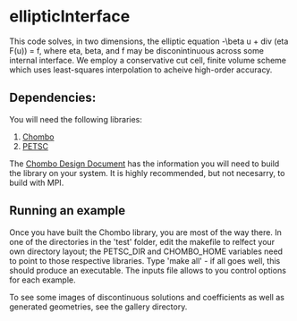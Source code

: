 # ellipticInterface

This code solves, in two dimensions, the elliptic equation -\beta u + div (eta F(u)) = f, where eta, beta, and f may be disconintinuous across some internal interface. We employ a conservative cut cell, finite volume scheme which uses least-squares interpolation to acheive high-order accuracy.

## Dependencies:

You will need the following libraries:

1. [Chombo](https://commons.lbl.gov/display/chombo/Chombo+-+Software+for+Adaptive+Solutions+of+Partial+Differential+Equations)
2. [PETSC](https://petsc.org/release/download/)

The [Chombo Design Document](https://commons.lbl.gov/display/chombo/Chombo+-+Software+for+Adaptive+Solutions+of+Partial+Differential+Equations?preview=/73468344/169279490/chomboDesign.pdf) has the information you will need to build the library on your system. It is highly recommended, but not necesarry, to build with MPI.

## Running an example

Once you have built the Chombo library, you are most of the way there. In one of the directories in the 'test' folder, edit the makefile to relfect your own directory layout; the PETSC_DIR and CHOMBO_HOME variables need to point to those respective libraries. Type 'make all' - if all goes well, this should produce an executable. The inputs file allows to you control options for each example. 

To see some images of discontinuous solutions and coefficients as well as generated geometries, see the gallery directory.
